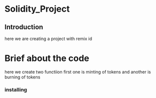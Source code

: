 # Solidity_Project

## Introduction
here we are creating a project with remix id 

# Brief about the code

here we create two functiion first one is minting of tokens and another is burning of tokens

### installing
